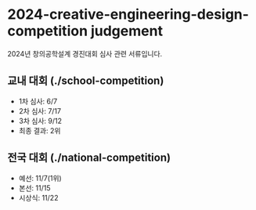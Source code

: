 # 2024-creative-engineering-design-competition judgement

2024년 창의공학설계 경진대회 심사 관련 서류입니다.

## 교내 대회 (./school-competition)

- 1차 심사: 6/7
- 2차 심사: 7/17
- 3차 심사: 9/12
- 최종 결과: 2위

## 전국 대회 (./national-competition)

- 예선: 11/7(1위)
- 본선: 11/15
- 시상식: 11/22
